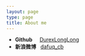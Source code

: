 ```yaml
---
layout: page
type: page
title: About me
---
```


- **Github**&nbsp;&nbsp;&nbsp;&nbsp; [DurexLongLong](https://github.com/DurexLongLong/)
- **新浪微博**&nbsp;&nbsp; [dafuq_cb](http://weibo.com/u/3025588381/)